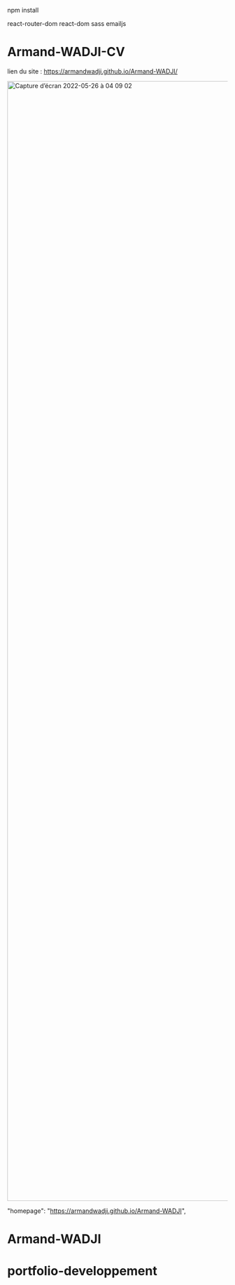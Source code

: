 npm install

react-router-dom
react-dom
sass
emailjs

# Armand-WADJI-CV

lien du site : https://armandwadji.github.io/Armand-WADJI/

<img width="2560" alt="Capture d’écran 2022-05-26 à 04 09 02" src="https://user-images.githubusercontent.com/90448006/170401065-2af8b6cc-2c2d-490f-8d88-e45ec925174d.png">

"homepage": "https://armandwadji.github.io/Armand-WADJI",

# Armand-WADJI

# portfolio-developpement
